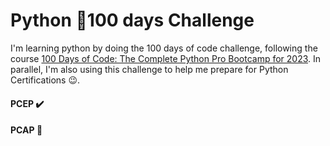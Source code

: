 # Python :snake:100 days Challenge

I'm learning python by doing the 100 days of code challenge, following the course [100 Days of Code: The Complete Python Pro Bootcamp for 2023](https://www.udemy.com/course/100-days-of-code/). In parallel, I'm also using this challenge to help me prepare for Python Certifications :wink:.
#### PCEP :heavy_check_mark:
#### PCAP :book:
